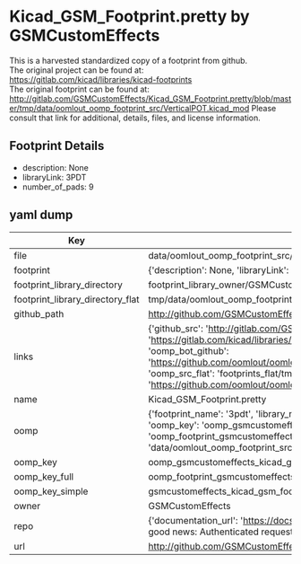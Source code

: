 # Kicad_GSM_Footprint.pretty by GSMCustomEffects  
This is a harvested standardized copy of a footprint from github.  
The original project can be found at:  
https://gitlab.com/kicad/libraries/kicad-footprints  
The original footprint can be found at:
http://gitlab.com/GSMCustomEffects/Kicad_GSM_Footprint.pretty/blob/master/tmp/data/oomlout_oomp_footprint_src/VerticalPOT.kicad_mod
Please consult that link for additional, details, files, and license information.  
## Footprint Details
* description: None  
* libraryLink: 3PDT  
* number_of_pads: 9  
## yaml dump  
| Key | Value |  
| --- | --- |  
| file | data/oomlout_oomp_footprint_src/Kicad_GSM_Footprint.pretty/3PDT.kicad_mod |  
| footprint | {'description': None, 'libraryLink': '3PDT', 'number_of_pads': 9} |  
| footprint_library_directory | footprint_library_owner/GSMCustomEffects_Kicad_GSM_Footprint.pretty |  
| footprint_library_directory_flat | tmp/data/oomlout_oomp_footprint_src/footprints_flat/gsmcustomeffects_kicad_gsm_footprint_3pdt/working |  
| github_path | http://github.com/GSMCustomEffects/Kicad_GSM_Footprint.pretty/blob/master/tmp/data/oomlout_oomp_footprint_src/3PDT.kicad_mod |  
| links | {'github_src': 'http://gitlab.com/GSMCustomEffects/Kicad_GSM_Footprint.pretty/blob/master/tmp/data/oomlout_oomp_footprint_src/VerticalPOT.kicad_mod', 'github_src_repo': 'https://gitlab.com/kicad/libraries/kicad-footprints', 'oomp_bot': 'tmp/data/oomlout_oomp_footprint_src/footprints/gsmcustomeffects_kicad_gsm_footprint_3pdt/working', 'oomp_bot_github': 'https://github.com/oomlout/oomlout_oomp_footprint_bot/tree/main/tmp/data/oomlout_oomp_footprint_src/footprints/gsmcustomeffects_kicad_gsm_footprint_3pdt/working', 'oomp_src_flat': 'footprints_flat/tmp/data/oomlout_oomp_footprint_src/footprints_flat/gsmcustomeffects_kicad_gsm_footprint_3pdt/working', 'oomp_src_flat_github': 'https://github.com/oomlout/oomlout_oomp_footprint_src/tree/main/tmp/data/oomlout_oomp_footprint_src/footprints_flat/gsmcustomeffects_kicad_gsm_footprint_3pdt/working'} |  
| name | Kicad_GSM_Footprint.pretty |  
| oomp | {'footprint_name': '3pdt', 'library_name': 'kicad_gsm_footprint', 'md5': '087c38ac9b2cf4026c7fe9f11961da1a', 'md5_10': '087c38ac9b', 'md5_5': '087c3', 'md5_6': '087c38', 'oomp_key': 'oomp_gsmcustomeffects_kicad_gsm_footprint_3pdt', 'oomp_key_extra': 'oomp_footprint_gsmcustomeffects_kicad_gsm_footprint_3pdt', 'oomp_key_full': 'oomp_footprint_gsmcustomeffects_kicad_gsm_footprint_3pdt_087c38', 'oomp_key_simple': 'gsmcustomeffects_kicad_gsm_footprint_3pdt', 'original_filename': 'data/oomlout_oomp_footprint_src/Kicad_GSM_Footprint.pretty/3PDT.kicad_mod', 'owner_name': 'gsmcustomeffects'} |  
| oomp_key | oomp_gsmcustomeffects_kicad_gsm_footprint_3pdt |  
| oomp_key_full | oomp_footprint_gsmcustomeffects_kicad_gsm_footprint_3pdt |  
| oomp_key_simple | gsmcustomeffects_kicad_gsm_footprint_3pdt |  
| owner | GSMCustomEffects |  
| repo | {'documentation_url': 'https://docs.github.com/rest/overview/resources-in-the-rest-api#rate-limiting', 'message': "API rate limit exceeded for 84.66.142.224. (But here's the good news: Authenticated requests get a higher rate limit. Check out the documentation for more details.)"} |  
| url | http://github.com/GSMCustomEffects/Kicad_GSM_Footprint.pretty |  

